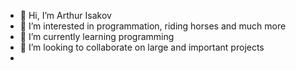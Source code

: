 - 👋 Hi, I’m Arthur Isakov
- 👀 I’m interested in programmation, riding horses and much more
- 🌱 I’m currently learning programming
- 💞️ I’m looking to collaborate on large and important projects
- 
<!---
KingArthurIsTheBest/KingArthurIsTheBest is a ✨ special ✨ repository because its `README.md` (this file) appears on your GitHub profile.
You can click the Preview link to take a look at your changes.
--->
